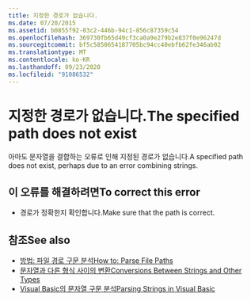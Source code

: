 ```yaml
---
title: 지정한 경로가 없습니다.
ms.date: 07/20/2015
ms.assetid: b0855f92-03c2-446b-94c1-856c87359c54
ms.openlocfilehash: 369730fb65d49cf3ca0a9e279b2e837f0e96247d
ms.sourcegitcommit: bf5c5850654187705bc94cc40ebfb62fe346ab02
ms.translationtype: MT
ms.contentlocale: ko-KR
ms.lasthandoff: 09/23/2020
ms.locfileid: "91086532"
---
```

# <a name="the-specified-path-does-not-exist"></a><span data-ttu-id="9f826-102">지정한 경로가 없습니다.</span><span class="sxs-lookup"><span data-stu-id="9f826-102">The specified path does not exist</span></span>

<span data-ttu-id="9f826-103">아마도 문자열을 결합하는 오류로 인해 지정된 경로가 없습니다.</span><span class="sxs-lookup"><span data-stu-id="9f826-103">A specified path does not exist, perhaps due to an error combining strings.</span></span>  
  
## <a name="to-correct-this-error"></a><span data-ttu-id="9f826-104">이 오류를 해결하려면</span><span class="sxs-lookup"><span data-stu-id="9f826-104">To correct this error</span></span>  
  
- <span data-ttu-id="9f826-105">경로가 정확한지 확인합니다.</span><span class="sxs-lookup"><span data-stu-id="9f826-105">Make sure that the path is correct.</span></span>  
  
## <a name="see-also"></a><span data-ttu-id="9f826-106">참조</span><span class="sxs-lookup"><span data-stu-id="9f826-106">See also</span></span>

- [<span data-ttu-id="9f826-107">방법: 파일 경로 구문 분석</span><span class="sxs-lookup"><span data-stu-id="9f826-107">How to: Parse File Paths</span></span>](../developing-apps/programming/drives-directories-files/how-to-parse-file-paths.md)
- [<span data-ttu-id="9f826-108">문자열과 다른 형식 사이의 변환</span><span class="sxs-lookup"><span data-stu-id="9f826-108">Conversions Between Strings and Other Types</span></span>](../programming-guide/language-features/data-types/conversions-between-strings-and-other-types.md)
- <span data-ttu-id="9f826-109">[Visual Basic의 문자열 구문 분석](/previous-versions/visualstudio/visual-studio-2010/ms235224(v=vs.100))</span><span class="sxs-lookup"><span data-stu-id="9f826-109">[Parsing Strings in Visual Basic](/previous-versions/visualstudio/visual-studio-2010/ms235224(v=vs.100))</span></span>
